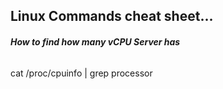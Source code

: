 ## Linux Commands cheat sheet...

###### **How to find how many vCPU Server has**
cat /proc/cpuinfo | grep processor
